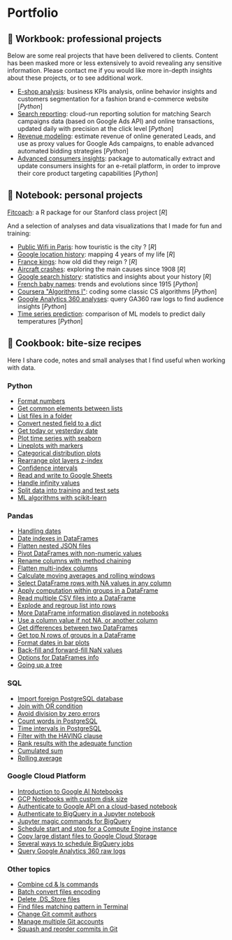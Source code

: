 # Portfolio

## 💼 Workbook: professional projects

Below are some real projects that have been delivered to clients.
Content has been masked more or less extensively to avoid revealing any sensitive information. 
Please contact me if you would like more in-depth insights about these projects, or to see additional work.

* [E-shop analysis](workbook/eshop_analysis/eshop_analysis.ipynb): business KPIs analysis, online behavior insights and customers segmentation for a fashion brand e-commerce website [_Python_]
* [Search reporting](workbook/search_reporting): cloud-run reporting solution for matching Search campaigns data (based on Google Ads API) and online transactions, updated daily with precision at the click level [_Python_]
* [Revenue modeling](workbook/revenue_modeling/revenue_modeling.ipynb): estimate revenue of online generated Leads, and use as proxy values for Google Ads campaigns, to enable advanced automated bidding strategies [_Python_]
* [Advanced consumers insights](workbook/consumers_insights/README.md): package to automatically extract and update consumers insights for an e-retail platform, in order to improve their core product targeting capabilities [_Python_]

## 📔 Notebook: personal projects

[Fitcoach](stanford_fitcoach): a R package for our Stanford class project [_R_]

And a selection of analyses and data visualizations that I made for fun and training:
* [Public Wifi in Paris](notebook/wifi_paris/wifi_paris.md): how touristic is the city ? [_R_]
* [Google location history](notebook/location_history/location_history.md): mapping 4 years of my life [_R_]
* [France kings](notebook/france_kings/france_kings.md): how old did they reign ? [_R_]
* [Aircraft crashes](notebook/aircrafts_crashes/aircraft_crashes.md): exploring the main causes since 1908 [_R_]
* [Google search history](notebook/ghistory): statistics and insights about your history [_R_]
* [French baby names](notebook/french_baby_names/french_baby_names.ipynb): trends and evolutions since 1915 [_Python_]
* [Coursera "Algorithms I"](notebook/coursera_algorithms/coursera_algorithms_1.ipynb): coding some classic CS algorithms [_Python_]
* [Google Analytics 360 analyses](notebook/ga360_analysis.ipynb): query GA360 raw logs to find audience insights [_Python_]
* [Time series prediction](notebook/time_series_prediction.ipynb): comparison of ML models to predict daily temperatures [_Python_]

## 🍪 Cookbook: bite-size recipes

Here I share code, notes and small analyses that I find useful when working with data.

### Python

* [Format numbers](cookbook/python_format_numbers.ipynb)
* [Get common elements between lists](cookbook/python_list_intersection.ipynb)
* [List files in a folder](cookbook/python_files_in_folder.md)
* [Convert nested field to a dict](cookbook/python_convert_to_dict.ipynb)
* [Get today or yesterday date](cookbook/python_date_today.ipynb)
* [Plot time series with seaborn](cookbook/python_plotting_time_series.ipynb)
* [Lineplots with markers](cookbook/python_seaborn_lineplot_markers.ipynb)
* [Categorical distribution plots](cookbook/python_seaborn_categorical_plots.ipynb)
* [Rearrange plot layers z-index](cookbook/python_plot_zorder.ipynb)
* [Confidence intervals](cookbook/python_confidence_intervals.ipynb)
* [Read and write to Google Sheets](cookbook/python_google_sheets.ipynb)
* [Handle infinity values](cookbook/python_infinity.ipynb)
* [Split data into training and test sets](cookbook/python_split_train_test.ipynb)
* [ML algorithms with scikit-learn](cookbook/python_scikit_learn.ipynb)

### Pandas

* [Handling dates](cookbook/pandas_datetime.ipynb)
* [Date indexes in DataFrames](cookbook/pandas_datetime_index.ipynb)
* [Flatten nested JSON files](cookbook/pandas_flatten_json.ipynb)
* [Pivot DataFrames with non-numeric values](cookbook/pandas_pivot.ipynb)
* [Rename columns with method chaining](cookbook/pandas_rename_columns.ipynb)
* [Flatten multi-index columns](cookbook/pandas_flatten_multiindex.ipynb)
* [Calculate moving averages and rolling windows](cookbook/pandas_rolling_windows.ipynb)
* [Select DataFrame rows with NA values in any column](cookbook/pandas_select_null.ipynb)
* [Apply computation within groups in a DataFrame](cookbook/pandas_transform.ipynb)
* [Read multiple CSV files into a DataFrame](cookbook/pandas_multiple_csv_df.md)
* [Explode and regroup list into rows](cookbook/pandas_explode_rows.ipynb)
* [More DataFrame information displayed in notebooks](cookbook/pandas_max_display.ipynb)
* [Use a column value if not NA, or another column](cookbook/pandas_null_else.ipynb)
* [Get differences between two DataFrames](cookbook/pandas_diff_dataframes.ipynb)
* [Get top N rows of groups in a DataFrame](cookbook/pandas_top_rows.ipynb)
* [Format dates in bar plots](cookbook/pandas_barplot_dates.ipynb)
* [Back-fill and forward-fill NaN values](cookbook/pandas_bfill_ffill.ipynb)
* [Options for DataFrames info](cookbook/pandas_df_info.ipynb)
* [Going up a tree](cookbook/pandas_tree.ipynb)

### SQL

* [Import foreign PostgreSQL database](cookbook/sql_foreign_data_wrapper.md)
* [Join with OR condition](cookbook/sql_join_or.md)
* [Avoid division by zero errors](cookbook/sql_nullif.md)
* [Count words in PostgreSQL](cookbook/sql_count_words.md)
* [Time intervals in PostgreSQL](cookbook/postgresql_datediff.md)
* [Filter with the HAVING clause](cookbook/sql_having.md)
* [Rank results with the adequate function](cookbook/sql_rank.md)
* [Cumulated sum](cookbook/sql_cumulated_sum.ipynb)
* [Rolling average](cookbook/sql_rolling_average.ipynb)

### Google Cloud Platform

* [Introduction to Google AI Notebooks](cookbook/gcp_ai_notebooks.md)
* [GCP Notebooks with custom disk size](cookbook/gcp_ai_notebooks_custom_disk.md)
* [Authenticate to Google API on a cloud-based notebook](cookbook/gcp_remote_auth.ipynb)
* [Authenticate to BigQuery in a Jupyter notebook](cookbook/gcp_bigquery_authenticate.ipynb)
* [Jupyter magic commands for BigQuery](cookbook/gcp_bigquery_magic_commands.ipynb)
* [Schedule start and stop for a Compute Engine instance](cookbook/gcp_schedule_vm.md)
* [Copy large distant files to Google Cloud Storage](cookbook/gcp_cloud_storage_from_url.md)
* [Several ways to schedule BigQuery jobs](cookbook/gcp_bigquery_schedule.md)
* [Query Google Analytics 360 raw logs](cookbook/ga360_connect_bigquery.ipynb)

### Other topics

* [Combine cd & ls commands](cookbook/cli_combine_cd_ls.md)
* [Batch convert files encoding](cookbook/cli_convert_encoding.md)
* [Delete .DS_Store files](cookbook/cli_delete_ds_store.md)
* [Find files matching pattern in Terminal](cookbook/cli_find_files_pattern.md)
* [Change Git commit authors](cookbook/git_change_commit_users.md)
* [Manage multiple Git accounts](cookbook/git_multiple_config.md)
* [Squash and reorder commits in Git](cookbook/git_rebase.md)
